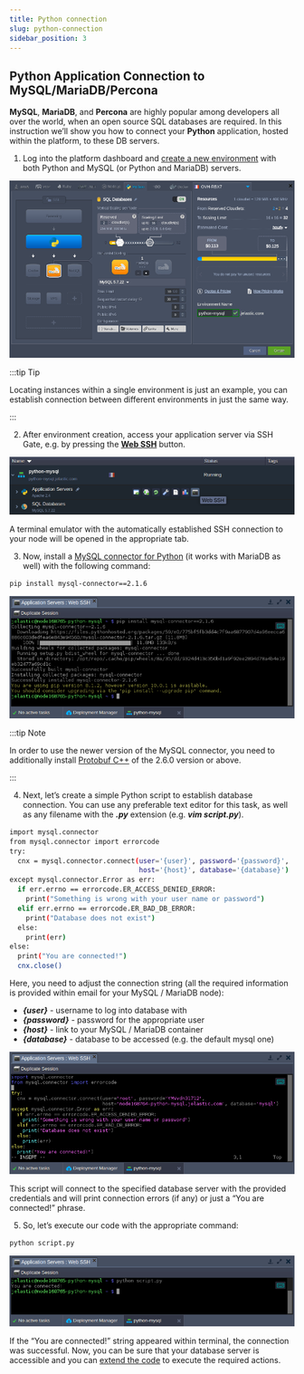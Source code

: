 ```yaml
---
title: Python connection
slug: python-connection
sidebar_position: 3
---
```


## Python Application Connection to MySQL/MariaDB/Percona

**MySQL**, **MariaDB**, and **Percona** are highly popular among developers all over the world, when an open source SQL databases are required. In this instruction we’ll show you how to connect your **Python** application, hosted within the platform, to these DB servers.

1. Log into the platform dashboard and [create a new environment](/docs/environment-management/setting-up-environment) with both Python and MySQL (or Python and MariaDB) servers.

<div style={{
    display:'flex',
    justifyContent: 'center',
    margin: '0 0 1rem 0'
}}>

![Locale Dropdown](./img/PythonConnection/01-create-python-mysql-environment.png)

</div>

:::tip Tip

Locating instances within a single environment is just an example, you can establish connection between different environments in just the same way.

:::

2. After environment creation, access your application server via SSH Gate, e.g. by pressing the **[Web SSH](/docs/deployment-tools/ssh/ssh-access/web-ssh#ssh-access-via-web-browser)** button.

<div style={{
    display:'flex',
    justifyContent: 'center',
    margin: '0 0 1rem 0'
}}>

![Locale Dropdown](./img/PythonConnection/02-python-web-ssh-button.png)

</div>

A terminal emulator with the automatically established SSH connection to your node will be opened in the appropriate tab.

3. Now, install a [MySQL connector for Python](https://github.com/sanpingz/mysql-connector) (it works with MariaDB as well) with the following command:

```bash
pip install mysql-connector==2.1.6
```

<div style={{
    display:'flex',
    justifyContent: 'center',
    margin: '0 0 1rem 0'
}}>

![Locale Dropdown](./img/PythonConnection/03-install-python-mysql-connector.png)

</div>

:::tip Note

In order to use the newer version of the MySQL connector, you need to additionally install [Protobuf C++](https://protobuf.dev/downloads/) of the 2.6.0 version or above.

:::

4. Next, let’s create a simple Python script to establish database connection. You can use any preferable text editor for this task, as well as any filename with the **_.py_** extension (e.g. **_vim script.py_**).

```bash
import mysql.connector
from mysql.connector import errorcode
try:
  cnx = mysql.connector.connect(user='{user}', password='{password}',
                                host='{host}', database='{database}')
except mysql.connector.Error as err:
  if err.errno == errorcode.ER_ACCESS_DENIED_ERROR:
    print("Something is wrong with your user name or password")
  elif err.errno == errorcode.ER_BAD_DB_ERROR:
    print("Database does not exist")
  else:
    print(err)
else:
  print("You are connected!")
  cnx.close()
```

Here, you need to adjust the connection string (all the required information is provided within email for your MySQL / MariaDB node):

- **_{user}_** - username to log into database with
- **_{password}_** - password for the appropriate user
- **_{host}_** - link to your MySQL / MariaDB container
- **_{database}_** - database to be accessed (e.g. the default mysql one)

<div style={{
    display:'flex',
    justifyContent: 'center',
    margin: '0 0 1rem 0'
}}>

![Locale Dropdown](./img/PythonConnection/04-python-mysql-connection-code.png)

</div>

This script will connect to the specified database server with the provided credentials and will print connection errors (if any) or just a “You are connected!” phrase.

5. So, let’s execute our code with the appropriate command:

```bash
python script.py
```

<div style={{
    display:'flex',
    justifyContent: 'center',
    margin: '0 0 1rem 0'
}}>

![Locale Dropdown](./img/PythonConnection/05-python-mysql-connection-test.png)

</div>

If the “You are connected!” string appeared within terminal, the connection was successful. Now, you can be sure that your database server is accessible and you can [extend the code](https://dev.mysql.com/doc/connector-python/en/) to execute the required actions.
